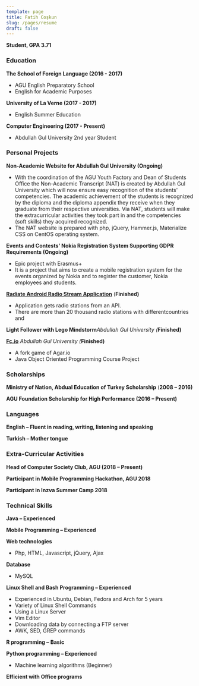```yaml
---
template: page
title: Fatih Coşkun
slug: /pages/resume
draft: false
---
```

**Student, GPA 3.71**

### Education

**The School of Foreign Language (2016 - 2017)**

* AGU English Preparatory School
* English for Academic Purposes

**University of La Verne (2017 - 2017)**

* English Summer Education

**Computer Engineering (2017 - Present)**

* Abdullah Gul University 2nd year Student

### Personal Projects

**Non-Academic Website for Abdullah Gul University (Ongoing)**

* With the coordination of the AGU Youth Factory and Dean of Students Office the Non-Academic Transcript (NAT) is created by Abdullah Gul University which will now ensure easy recognition  of the students&#39; competencies. The academic achievement of the students is recognized by the diploma and the diploma appendix they receive when they graduate from their respective universities. Via NAT, students will make the extracurricular activities they took part in and the competencies (soft skills) they acquired recognized.
* The NAT website is prepared with php, jQuery, Hammer.js, Materialize CSS on CentOS operating system.

**Events and Contests' Nokia Registration System Supporting GDPR Requirements (Ongoing)**

* Epic project with Erasmus+
* It is a project that aims to create a mobile registration system for the events organized by Nokia and to register the customer, Nokia employees and students.

[**Radiate Android Radio Stream Application**](https://github.com/fcoskunn/Radiate) (**Finished)**

* Application gets radio stations from an API.
* There are more than 20 thousand radio stations with differentcountries and

**Light Follower with Lego Mindstorm**_Abdullah Gul University (_**Finished)**

[**Fc.io**](https://github.com/fcoskunn/Fc.io) _Abdullah Gul University (_**Finished)**

* A fork game of Agar.io
* Java Object Oriented Programming Course Project

### Scholarships

**Ministry of Nation, Abdual Education of Turkey Scholarship** (**2008 – 2016)**

**AGU Foundation Scholarship for High Performance (2016 – Present)**

### Languages

**English – Fluent in reading, writing, listening and speaking**

**Turkish – Mother tongue**

### Extra-Curricular Activities

**Head of Computer Society Club, AGU (2018 – Present)**

**Participant in Mobile Programming Hackathon, AGU 2018**

**Participant in Inzva Summer Camp 2018**

### Technical Skills

**Java – Experienced**

**Mobile Programming – Experienced**

**Web technologies**

* Php, HTML, Javascript, jQuery, Ajax

**Database**

* MySQL

**Linux Shell and Bash Programming – Experienced**

* Experienced in Ubuntu, Debian, Fedora and Arch for 5 years
* Variety of Linux Shell Commands
* Using a Linux Server
* Vim Editor
* Downloading data by connecting a FTP server
* AWK, SED, GREP commands

**R programming –**  **Basic**

**Python programming – Experienced**

* Machine learning algorithms (Beginner)

**Efficient with Office programs**
